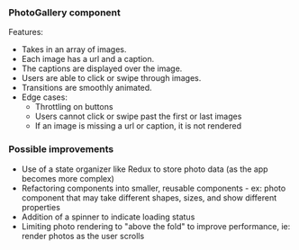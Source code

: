 ### PhotoGallery component

Features:
- Takes in an array of images.
- Each image has a url and a caption.
- The captions are displayed over the image.
- Users are able to click or swipe through images.
- Transitions are smoothly animated.
- Edge cases:
  - Throttling on buttons
  - Users cannot click or swipe past the first or last images
  - If an image is missing a url or caption, it is not rendered

### Possible improvements

- Use of a state organizer like Redux to store photo data (as the app becomes more complex)
- Refactoring components into smaller, reusable components - ex: photo component that may take different shapes, sizes, and show different properties
- Addition of a spinner to indicate loading status
- Limiting photo rendering to "above the fold" to improve performance, ie:  render photos as the user scrolls
